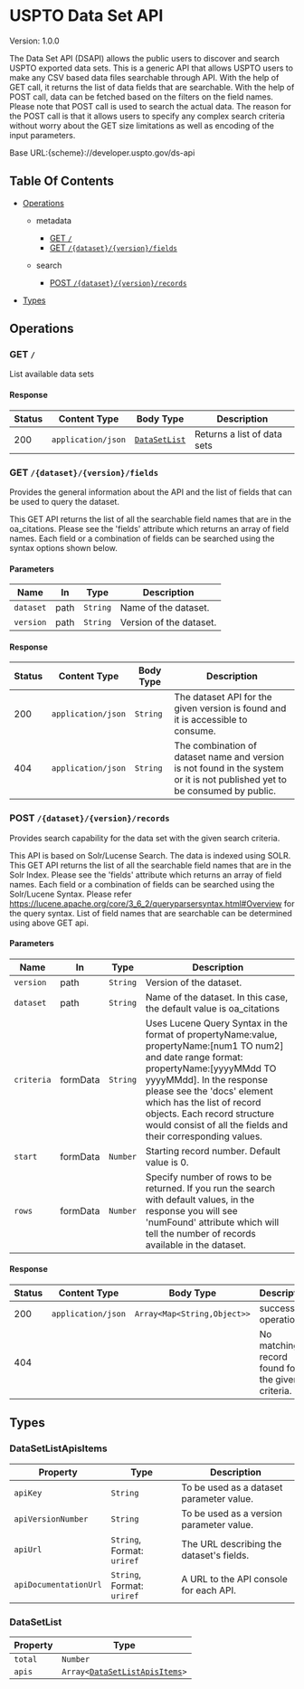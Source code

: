 <!-- Code is generated by github.com/swaggest/swac <version>, DO NOT EDIT. 🤖 -->

# USPTO Data Set API

Version: 1.0.0

The Data Set API (DSAPI) allows the public users to discover and search
USPTO exported data sets. This is a generic API that allows USPTO users to
make any CSV based data files searchable through API. With the help of GET
call, it returns the list of data fields that are searchable. With the help
of POST call, data can be fetched based on the filters on the field names.
Please note that POST call is used to search the actual data. The reason
for the POST call is that it allows users to specify any complex search
criteria without worry about the GET size limitations as well as encoding
of the input parameters.

Base URL:{scheme}://developer.uspto.gov/ds-api

## Table Of Contents

* [Operations](#operations)
    * metadata
      - [GET `/`](#listdatasets) 
      - [GET `/{dataset}/{version}/fields`](#getdatasetversionfields) 

    * search
      - [POST `/{dataset}/{version}/records`](#postdatasetversionrecords) 

* [Types](#types)

## <a id="operations"></a>Operations

### <a id="listdatasets"></a>GET `/`
List available data sets

#### Response

|Status|Content Type      |Body Type                    |Description                |
|------|------------------|-----------------------------|---------------------------|
|200   |`application/json`|[`DataSetList`](#datasetlist)|Returns a list of data sets|
### <a id="getdatasetversionfields"></a>GET `/{dataset}/{version}/fields`
Provides the general information about the API and the list of fields that can be used to query the dataset.

This GET API returns the list of all the searchable field names that are in the oa_citations. Please see the 'fields' attribute which returns an array of field names. Each field or a combination of fields can be searched using the syntax options shown below.

#### Parameters

|Name     |In  |Type    |Description            |
|---------|----|--------|-----------------------|
|`dataset`|path|`String`|Name of the dataset.   |
|`version`|path|`String`|Version of the dataset.|

#### Response

|Status|Content Type      |Body Type|Description                                                                                                                |
|------|------------------|---------|---------------------------------------------------------------------------------------------------------------------------|
|200   |`application/json`|`String` |The dataset API for the given version is found and it is accessible to consume.                                            |
|404   |`application/json`|`String` |The combination of dataset name and version is not found in the system or it is not published yet to be consumed by public.|
### <a id="postdatasetversionrecords"></a>POST `/{dataset}/{version}/records`
Provides search capability for the data set with the given search criteria.

This API is based on Solr/Lucense Search. The data is indexed using SOLR. This GET API returns the list of all the searchable field names that are in the Solr Index. Please see the 'fields' attribute which returns an array of field names. Each field or a combination of fields can be searched using the Solr/Lucene Syntax. Please refer https://lucene.apache.org/core/3_6_2/queryparsersyntax.html#Overview for the query syntax. List of field names that are searchable can be determined using above GET api.

#### Parameters

|Name      |In      |Type    |Description                                                                                                                                                                                                                                                                                                                    |
|----------|--------|--------|-------------------------------------------------------------------------------------------------------------------------------------------------------------------------------------------------------------------------------------------------------------------------------------------------------------------------------|
|`version` |path    |`String`|Version of the dataset.                                                                                                                                                                                                                                                                                                        |
|`dataset` |path    |`String`|Name of the dataset. In this case, the default value is oa_citations                                                                                                                                                                                                                                                           |
|`criteria`|formData|`String`|Uses Lucene Query Syntax in the format of propertyName:value, propertyName:[num1 TO num2] and date range format: propertyName:[yyyyMMdd TO yyyyMMdd]. In the response please see the 'docs' element which has the list of record objects. Each record structure would consist of all the fields and their corresponding values.|
|`start`   |formData|`Number`|Starting record number. Default value is 0.                                                                                                                                                                                                                                                                                    |
|`rows`    |formData|`Number`|Specify number of rows to be returned. If you run the search with default values, in the response you will see 'numFound' attribute which will tell the number of records available in the dataset.                                                                                                                            |

#### Response

|Status|Content Type      |Body Type                  |Description                                     |
|------|------------------|---------------------------|------------------------------------------------|
|200   |`application/json`|`Array<Map<String,Object>>`|successful operation                            |
|404   |                  |                           |No matching record found for the given criteria.|

## <a id="types"></a> Types

### <a id="datasetlistapisitems"></a>DataSetListApisItems

|Property             |Type                      |Description                             |
|---------------------|--------------------------|----------------------------------------|
|`apiKey`             |`String`                  |To be used as a dataset parameter value.|
|`apiVersionNumber`   |`String`                  |To be used as a version parameter value.|
|`apiUrl`             |`String`, Format: `uriref`|The URL describing the dataset's fields.|
|`apiDocumentationUrl`|`String`, Format: `uriref`|A URL to the API console for each API.  |

### <a id="datasetlist"></a>DataSetList

|Property|Type                                                      |
|--------|----------------------------------------------------------|
|`total` |`Number`                                                  |
|`apis`  |`Array<`[`DataSetListApisItems`](#datasetlistapisitems)`>`|
